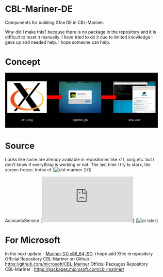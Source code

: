 # CBL-Mariner-DE
Components for building Xfce DE in CBL-Mariner.

Why did I make this? because there is no package in the repository and it is difficult to reset it manually. I have tried to do it due to limited knowledge I gave up and needed help. I hope someone can help.

# Concept
![](image/concept.png)

# Source
Looks like some are already available in repositories like x11, xorg etc. but I don't know if everything is working or not. The last time I try to starx, the screen freeze. 
Index of [![cbl-mariner 2.0](https://packages.microsoft.com/cbl-mariner/2.0/prod/base/x86_64/Packages/)]

AccountsService
[![accountsservice-0.6.55.tar.xz](https://www.freedesktop.org/software/accountsservice/accountsservice-0.6.55.tar.xz)] [![or later](https://www.freedesktop.org/software/accountsservice/)]



# For Microsoft
In the next update - [Mariner 3.0 x86_64 ISO](https://aka.ms/mariner-3.0-x86_64-iso). i hope add Xfce in repository
Official Repository CBL-Mariner on Github : https://github.com/microsoft/CBL-Mariner
Official Packages Repository CBL-Mariner : https://packages.microsoft.com/cbl-mariner/
